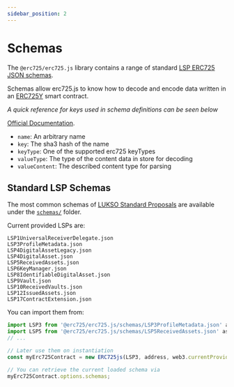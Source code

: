 ```yaml
---
sidebar_position: 2
---
```


# Schemas

The `@erc725/erc725.js` library contains a range of standard [LSP ERC725 JSON schemas](https://github.com/lukso-network/LIPs/blob/main/LSPs/LSP-2-ERC725YJSONSchema.md).

Schemas allow erc725.js to know how to decode and encode data written in an [ERC725Y](https://eips.ethereum.org/EIPS/eip-725) smart contract.

_A quick reference for keys used in schema definitions can be seen below_

[Official Documentation](https://github.com/lukso-network/LIPs/blob/master/LSPs/LSP-2-ERC725YJSONSchema.md).

- `name`: An arbitrary name
- `key`: The sha3 hash of the name
- `keyType`: One of the supported erc725 keyTypes
- `valueType`: The type of the content data in store for decoding
- `valueContent`: The described content type for parsing

## Standard LSP Schemas

The most common schemas of [LUKSO Standard Proposals](https://github.com/lukso-network/LIPs/tree/main/LSPs) are available under the [`schemas/`](https://github.com/ERC725Alliance/erc725.js/tree/develop/schemas) folder.

Current provided LSPs are:

```
LSP1UniversalReceiverDelegate.json
LSP3ProfileMetadata.json
LSP4DigitalAssetLegacy.json
LSP4DigitalAsset.json
LSP5ReceivedAssets.json
LSP6KeyManager.json
LSP8IdentifiableDigitalAsset.json
LSP9Vault.json
LSP10ReceivedVaults.json
LSP12IssuedAssets.json
LSP17ContractExtension.json
```

You can import them from:

```js
import LSP3 from '@erc725/erc725.js/schemas/LSP3ProfileMetadata.json' assert { type: 'json' };
import LSP5 from '@erc725/erc725.js/schemas/LSP5ReceivedAssets.json' assert { type: 'json' };
// ...

// Later use them on instantiation
const myErc725Contract = new ERC725js(LSP3, address, web3.currentProvider);

// You can retrieve the current loaded schema via
myErc725Contract.options.schemas;
```
